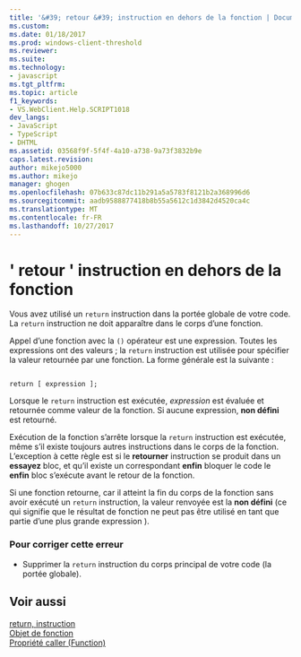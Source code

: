 ```yaml
---
title: '&#39; retour &#39; instruction en dehors de la fonction | Documents Microsoft'
ms.custom: 
ms.date: 01/18/2017
ms.prod: windows-client-threshold
ms.reviewer: 
ms.suite: 
ms.technology:
- javascript
ms.tgt_pltfrm: 
ms.topic: article
f1_keywords:
- VS.WebClient.Help.SCRIPT1018
dev_langs:
- JavaScript
- TypeScript
- DHTML
ms.assetid: 03568f9f-5f4f-4a10-a738-9a73f3832b9e
caps.latest.revision: 
author: mikejo5000
ms.author: mikejo
manager: ghogen
ms.openlocfilehash: 07b633c87dc11b291a5a5783f8121b2a368996d6
ms.sourcegitcommit: aadb9588877418b8b55a5612c1d3842d4520ca4c
ms.translationtype: MT
ms.contentlocale: fr-FR
ms.lasthandoff: 10/27/2017
---
```

# <a name="39return39-statement-outside-of-function"></a>&#39; retour &#39; instruction en dehors de la fonction
Vous avez utilisé un `return` instruction dans la portée globale de votre code. La `return` instruction ne doit apparaître dans le corps d’une fonction.  
  
 Appel d’une fonction avec la `()` opérateur est une expression. Toutes les expressions ont des valeurs ; la `return` instruction est utilisée pour spécifier la valeur retournée par une fonction. La forme générale est la suivante :  
  
```  
  
return [ expression ];  
```  
  
 Lorsque le `return` instruction est exécutée, *expression* est évaluée et retournée comme valeur de la fonction. Si aucune expression, **non défini** est retourné.  
  
 Exécution de la fonction s’arrête lorsque la `return` instruction est exécutée, même s’il existe toujours autres instructions dans le corps de la fonction. L’exception à cette règle est si le **retourner** instruction se produit dans un **essayez** bloc, et qu’il existe un correspondant **enfin** bloquer le code le  **enfin** bloc s’exécute avant le retour de la fonction.  
  
 Si une fonction retourne, car il atteint la fin du corps de la fonction sans avoir exécuté un `return` instruction, la valeur renvoyée est la **non défini** (ce qui signifie que le résultat de fonction ne peut pas être utilisé en tant que partie d’une plus grande expression ).  
  
### <a name="to-correct-this-error"></a>Pour corriger cette erreur  
  
-   Supprimer la `return` instruction du corps principal de votre code (la portée globale).  
  
## <a name="see-also"></a>Voir aussi  
 [return, instruction](../../javascript/reference/return-statement-javascript.md)   
 [Objet de fonction](../../javascript/reference/function-object-javascript.md)   
 [Propriété caller (Function)](../../javascript/reference/caller-property-function-javascript.md)
